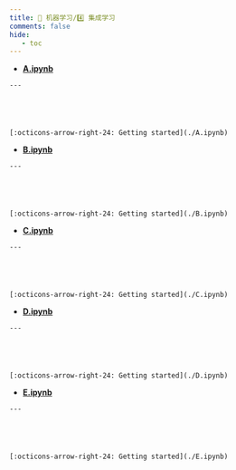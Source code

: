 ```yaml
---
title: 🎁 机器学习/4️⃣ 集成学习
comments: false
hide:
   - toc
---
```


<div class="grid cards index-info" markdown>

-    __[A.ipynb](./A.ipynb)__

	---

	

	

	[:octicons-arrow-right-24: Getting started](./A.ipynb)

-    __[B.ipynb](./B.ipynb)__

	---

	

	

	[:octicons-arrow-right-24: Getting started](./B.ipynb)

-    __[C.ipynb](./C.ipynb)__

	---

	

	

	[:octicons-arrow-right-24: Getting started](./C.ipynb)

-    __[D.ipynb](./D.ipynb)__

	---

	

	

	[:octicons-arrow-right-24: Getting started](./D.ipynb)

-    __[E.ipynb](./E.ipynb)__

	---

	

	

	[:octicons-arrow-right-24: Getting started](./E.ipynb)

</div>